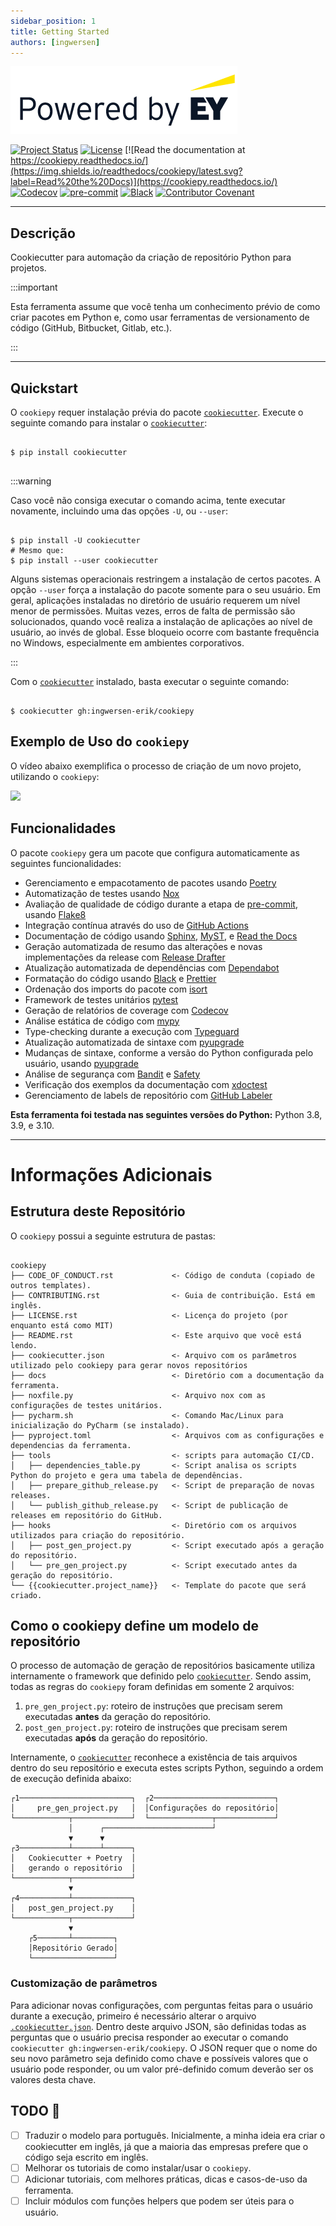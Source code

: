 ```yaml
---
sidebar_position: 1
title: Getting Started
authors: [ingwersen]
---
```


![](../../docs/_static/EY_logo_5.gif)


[![Project Status](https://badgen.net/badge/status/alpha/d8624d)](https://badgen.net/badge/status/alpha/d8624d)
[![License](https://img.shields.io/github/license/ingwersen-erik/cookiepy)](https://opensource.org/licenses/MIT)
[![Read the documentation at https://cookiepy.readthedocs.io/](https://img.shields.io/readthedocs/cookiepy/latest.svg?label=Read%20the%20Docs)](https://cookiepy.readthedocs.io/)
[![Codecov](https://codecov.io/gh/ingwersen-erik/cookiepy-instance/branch/main/graph/badge.svg)](https://codecov.io/gh/ingwersen-erik/cookiepy-instance)
[![pre-commit](https://img.shields.io/badge/pre--commit-enabled-brightgreen?logo=pre-commit&logoColor=white)](https://github.com/pre-commit/pre-commit)
[![Black](https://img.shields.io/badge/code%20style-black-000000.svg)](https://github.com/psf/black)
[![Contributor Covenant](https://img.shields.io/badge/Contributor%20Covenant-2.1-4baaaa.svg)](https://github.com/ingwersen-erik/cookiepy/blob/main/CODE_OF_CONDUCT.rst)

------

## Descrição

Cookiecutter para automação da criação de repositório Python para projetos.

:::important

Esta ferramenta assume que você tenha um conhecimento prévio de como criar
pacotes em Python e, como usar ferramentas de versionamento de código
(GitHub, Bitbucket, Gitlab, etc.).

:::

------------------------------------------------------------------------


## Quickstart


O ``cookiepy`` requer instalação prévia do pacote [`cookiecutter`](https://cookiecutter.readthedocs.io/en/latest/).
Execute o seguinte comando para instalar o [`cookiecutter`](https://cookiecutter.readthedocs.io/en/latest/):

```console

$ pip install cookiecutter
    
```

:::warning

Caso você não consiga executar o comando acima,
tente executar novamente, incluindo uma das opções `-U`, ou `--user`:

```console

$ pip install -U cookiecutter
# Mesmo que:
$ pip install --user cookiecutter

```

Alguns sistemas operacionais restringem a instalação de certos pacotes.
A opção `--user` força a instalação do pacote somente para o seu usuário.
Em geral, aplicações instaladas no diretório de usuário requerem
um nível menor de permissões. Muitas vezes, erros de falta de permissão são
solucionados, quando você realiza a instalação de aplicações ao nível de usuário,
ao invés de global. Esse bloqueio ocorre com bastante frequência no Windows,
especialmente em ambientes corporativos.

:::

Com o [`cookiecutter`](https://cookiecutter.readthedocs.io/en/latest/) instalado,
basta executar o seguinte comando:

```console

$ cookiecutter gh:ingwersen-erik/cookiepy

```

## Exemplo de Uso do ``cookiepy``


O vídeo abaixo exemplifica o processo de criação de um novo projeto, utilizando o ``cookiepy``:

![](../../docs/_static/demo-acelerador-dda.gif)


## Funcionalidades

O pacote `cookiepy` gera um pacote que configura automaticamente as seguintes funcionalidades:

- Gerenciamento e empacotamento de pacotes usando [Poetry](https://python-poetry.org/)
- Automatização de testes usando [Nox](https://nox.thea.codes/)
- Avaliação de qualidade de código durante a etapa de
  [pre-commit](https://pre-commit.com/), usando
  [Flake8](http://flake8.pycqa.org)
- Integração contínua através do uso de [GitHub Actions](https://github.com/features/actions)
- Documentação de código usando [Sphinx](http://www.sphinx-doc.org/),
  [MyST](https://myst-parser.readthedocs.io/), e [Read the Docs](https://readthedocs.org/)
- Geração automatizada de resumo das alterações e novas implementações
  da release com [Release Drafter](https://github.com/release-drafter/release-drafter)
- Atualização automatizada de dependências com [Dependabot](https://dependabot.com/)
- Formatação do código usando [Black](https://github.com/psf/black) e [Prettier](https://prettier.io/)
- Ordenação dos imports do pacote com [isort](https://pycqa.github.io/isort/)
- Framework de testes unitários [pytest](https://docs.pytest.org/en/latest/)
- Geração de relatórios de coverage com [Codecov](https://codecov.io/)
- Análise estática de código com [mypy](http://mypy-lang.org/)
- Type-checking durante a execução com [Typeguard](https://github.com/agronholm/typeguard)
- Atualização automatizada de sintaxe com [pyupgrade](https://github.com/asottile/pyupgrade)
- Mudanças de sintaxe, conforme a versão do Python configurada pelo usuário, usando [pyupgrade](https://github.com/asottile/pyupgrade)
- Análise de segurança com [Bandit](https://github.com/PyCQA/bandit) e [Safety](https://github.com/pyupio/safety)
- Verificação dos exemplos da documentação com [xdoctest](https://github.com/Erotemic/xdoctest)
- Gerenciamento de labels de repositório com [GitHub Labeler](https://github.com/marketplace/actions/github-labeler)


**Esta ferramenta foi testada nas seguintes versões do Python:** Python 3.8, 3.9, e 3.10.

----

# Informações Adicionais


## Estrutura deste Repositório


O ``cookiepy`` possui a seguinte estrutura de pastas:

```

cookiepy
├── CODE_OF_CONDUCT.rst             <- Código de conduta (copiado de outros templates).
├── CONTRIBUTING.rst                <- Guia de contribuição. Está em inglês.
├── LICENSE.rst                     <- Licença do projeto (por enquanto está como MIT)
├── README.rst                      <- Este arquivo que você está lendo.
├── cookiecutter.json               <- Arquivo com os parâmetros utilizado pelo cookiepy para gerar novos repositórios
├── docs                            <- Diretório com a documentação da ferramenta.
├── noxfile.py                      <- Arquivo nox com as configurações de testes unitários.
├── pycharm.sh                      <- Comando Mac/Linux para inicialização do PyCharm (se instalado).
├── pyproject.toml                  <- Arquivos com as configurações e dependencias da ferramenta.
├── tools                           <- scripts para automação CI/CD.
│   ├── dependencies_table.py       <- Script analisa os scripts Python do projeto e gera uma tabela de dependências.
│   ├── prepare_github_release.py   <- Script de preparação de novas releases.
│   └── publish_github_release.py   <- Script de publicação de releases em repositório do GitHub.
├── hooks                           <- Diretório com os arquivos utilizados para criação do repositório.
│   ├── post_gen_project.py         <- Script executado após a geração do repositório.
│   └── pre_gen_project.py          <- Script executado antes da geração do repositório.
└── {{cookiecutter.project_name}}   <- Template do pacote que será criado.

```

## Como o cookiepy define um modelo de repositório

O processo de automação de geração de repositórios basicamente utiliza internamente
o framework que definido pelo [`cookiecutter`](https://cookiecutter.readthedocs.io/en/latest/).
Sendo assim, todas as regras do `cookiepy` foram definidas em somente 2 arquivos:

1. `pre_gen_project.py`: roteiro de instruções que precisam serem executadas **antes** da geração do repositório.
2. `post_gen_project.py`: roteiro de instruções que precisam serem executadas **após** da geração do repositório.

Internamente, o [`cookiecutter`](https://cookiecutter.readthedocs.io/en/latest/)
reconhece a existência de tais arquivos dentro do seu repositório e executa estes
scripts Python, seguindo a ordem de execução definida abaixo:

```
┌1─────────────────────────┐  ┌2───────────────────────────┐
│     pre_gen_project.py   │  │Configurações do repositório│
└────────────┬─────────────┘  └──────────────┬─────────────┘
             │      ┌────────────────────────┘
             ▼      ▼
┌3───────────┴──────┴──────┐
│   Cookiecutter + Poetry  │
│   gerando o repositório  │
└────────────┬─────────────┘
             ▼     
┌4───────────┴─────────────┐
│   post_gen_project.py    │
└────────────┬─────────────┘
             ▼
    ┌5───────┴─────────┐
    │Repositório Gerado│
    └──────────────────┘
```

### Customização de parâmetros

Para adicionar novas configurações, com perguntas feitas para o usuário
durante a execução, primeiro é necessário alterar o arquivo
[`.cookiecutter.json`](../../cookiecutter.json). Dentro deste arquivo JSON, são
definidas todas as perguntas que o usuário precisa responder ao executar o comando
`cookiecutter gh:ingwersen-erik/cookiepy`.
O JSON requer que o nome do seu novo parâmetro seja definido como chave
e possíveis valores que o usuário pode responder, ou um valor pré-definido comum
deverão ser os valores desta chave.


## TODO :construction:

- [ ] Traduzir o modelo para português.
  Inicialmente, a minha ideia era criar o cookiecutter em inglês,
  já que a maioria das empresas prefere que o código seja escrito em inglês.
- [ ] Melhorar os tutoriais de como instalar/usar o ``cookiepy``.
- [ ] Adicionar tutoriais, com melhores práticas, dicas e casos-de-uso da ferramenta.
- [ ] Incluir módulos com funções helpers que podem ser úteis para o usuário.